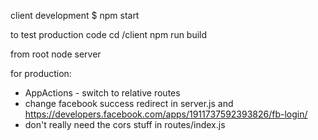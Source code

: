client development
$ npm start

to test production code
cd /client
npm run build

from root
node server

for production:
* AppActions - switch to relative routes
* change facebook success redirect in server.js and https://developers.facebook.com/apps/1911737592393826/fb-login/
* don't really need the cors stuff in routes/index.js
